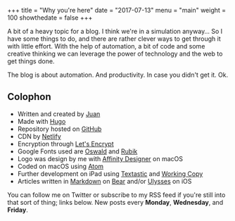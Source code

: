 +++
title = "Why you're here"
date = "2017-07-13"
menu = "main"
weight = 100
showthedate = false
+++

A bit of a heavy topic for a blog. I think we're in a simulation anyway… So I have some things to do, and there are rather clever ways to get through it with little effort. With the help of automation, a bit of code and some creative thinking we can leverage the power of technology and the web to get things done.

The blog is about automation. And productivity. In case you didn't get it. Ok.

## Colophon
* Written and created by [Juan](https://www.twitter.com/theverylastjuan)
* Made with [Hugo](https://gohugo.io)
* Repository hosted on [GitHub](https://github.com)
* CDN by [Netlify](https://www.netlify.com)
* Encryption through [Let's Encrypt](https://letsencrypt.org)
* Google Fonts used are [Oswald](https://fonts.google.com/specimen/Oswald) and [Rubik](https://fonts.google.com/specimen/Rubik)
* Logo was design by me with [Affinity Designer](https://itunes.apple.com/us/app/affinity-designer/id824171161?mt=12) on macOS
* Coded on macOS using [Atom](https://atom.io)
* Further development on iPad using [Textastic](https://itunes.apple.com/us/app/textastic-code-editor-6/id1049254261?mt=8) and [Working Copy](https://itunes.apple.com/us/app/working-copy-powerful-git-client/id896694807?mt=8)
* Articles written in [Markdown](https://daringfireball.net/projects/markdown/syntax) on [Bear](https://itunes.apple.com/us/app/bear/id1016366447?mt=8) and/or [Ulysses](https://itunes.apple.com/us/app/ulysses-the-ultimate-writing-app/id950335311?mt=8) on iOS

You can follow me on Twitter or subscribe to my RSS feed if you're still into that sort of thing; links below. New posts every **Monday**, **Wednesday**, and **Friday**.
